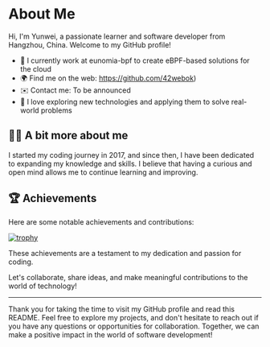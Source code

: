 
# About Me

Hi, I'm Yunwei, a passionate learner and software developer from Hangzhou, China. Welcome to my GitHub profile!

- 🏢 I currently work at eunomia-bpf to create eBPF-based solutions for the cloud
- 🌍 Find me on the web: https://github.com/42webok)
- ✉️ Contact me: To be announced
- 📖 I love exploring new technologies and applying them to solve real-world problems

## 🙋‍♂️ A bit more about me

I started my coding journey in 2017, and since then, I have been dedicated to expanding my knowledge and skills. I believe that having a curious and open mind allows me to continue learning and improving.

## 🏆 Achievements

Here are some notable achievements and contributions:

[![trophy](https://github-profile-trophy.vercel.app/?username=yunwei37)](https://github.com/yunwei37)

These achievements are a testament to my dedication and passion for coding.



Let's collaborate, share ideas, and make meaningful contributions to the world of technology!

---

Thank you for taking the time to visit my GitHub profile and read this README. Feel free to explore my projects, and don't hesitate to reach out if you have any questions or opportunities for collaboration. Together, we can make a positive impact in the world of software development!

